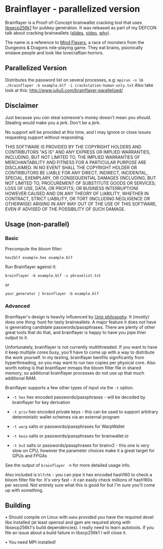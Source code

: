 Brainflayer - parallelized version
===========

Brainflayer is a Proof-of-Concept brainwallet cracking tool that uses
[libsecp256k1](https://github.com/bitcoin/secp256k1) for pubkey generation.
It was released as part of my DEFCON talk about cracking brainwallets
([slides](https://rya.nc/dc23), [video](https://rya.nc/b6), [why](https://rya.nc/defcon-brainwallets.html)).

The name is a reference to [Mind Flayers](https://en.wikipedia.org/wiki/Illithid),
a race of monsters from the Dungeons & Dragons role-playing game. They eat
brains, psionically enslave people and look like lovecraftian horrors.

Parallelized Version
----------
Distributes the password list on several processes, e.g: 
`mpirun -n 16 ./brainflayer -b example.blf -i crackstation-human-only.txt`
Also take look at this: http://www.juliu5.com/brainflayer-parallelized/

Disclaimer
----------
Just because you *can* steal someone's money doesn't mean you *should*.
Stealing would make you a jerk. Don't be a jerk.

No support will be provided at this time, and I may ignore or close issues
requesting support without responding.

THIS SOFTWARE IS PROVIDED BY THE COPYRIGHT HOLDERS AND CONTRIBUTORS "AS IS"
AND ANY EXPRESS OR IMPLIED WARRANTIES, INCLUDING, BUT NOT LIMITED TO, THE
IMPLIED WARRANTIES OF MERCHANTABILITY AND FITNESS FOR A PARTICULAR PURPOSE
ARE DISCLAIMED. IN NO EVENT SHALL THE COPYRIGHT HOLDER OR CONTRIBUTORS BE
LIABLE FOR ANY DIRECT, INDIRECT, INCIDENTAL, SPECIAL, EXEMPLARY, OR
CONSEQUENTIAL DAMAGES (INCLUDING, BUT NOT LIMITED TO, PROCUREMENT OF
SUBSTITUTE GOODS OR SERVICES; LOSS OF USE, DATA, OR PROFITS; OR BUSINESS
INTERRUPTION) HOWEVER CAUSED AND ON ANY THEORY OF LIABILITY, WHETHER IN
CONTRACT, STRICT LIABILITY, OR TORT (INCLUDING NEGLIGENCE OR OTHERWISE)
ARISING IN ANY WAY OUT OF THE USE OF THIS SOFTWARE, EVEN IF ADVISED OF THE
POSSIBILITY OF SUCH DAMAGE.

Usage (non-parallel)
-----

### Basic

Precompute the bloom filter:

`hex2blf example.hex example.blf`

Run Brainflayer against it:

`brainflayer -b example.blf -i phraselist.txt`

or

`your_generator | brainflayer -b example.blf`

### Advanced

Brainflayer's design is heavily influenced by [Unix philosophy](https://en.wikipedia.org/wiki/Unix_philosophy).
It (mostly) does one thing: hunt for tasty brainwallets. A major feature it
does *not* have is generating candidate passwords/passphrases. There are plenty
of other great tools that do that, and brainflayer is happy to have you pipe
thier output to it.

Unfortunately, brainflayer is not currently multithreaded. If you want to have
it keep multiple cores busy, you'll have to come up with a way to distribute
the work yourself. In my testing, brainflayer benifits significantly from
hyperthreading, so you may want to run two copies per physical core. Also
worth noting is that brainflayer mmaps the bloom filter file in shared memory,
so additional brainflayer processes do not use up that much additional RAM.

Brainflayer supports a few other types of input via the `-t` option.

* `-t hex` hex encoded passwords/passphrases - will be decoded by brainflayer
for key derivation

* `-t priv` hex encoded private keys - this can be used to support arbitrary
deterministic wallet schemes via an external program

* `-t warp` salts or passwords/passphrases for WarpWallet

* `-t bwio` salts or passwords/passphrases for brainwallet.io

* `-t bv2` salts or passwords/passphrases for brainv2 - this one is *very* slow
           on CPU, however the parameter choices make it a great target for GPUs
           and FPGAs

See the output of `brainflayer -h` for more detailed usage info.

Also included is `blfchk` - you can pipe it hex encoded hash160 to check a
bloom filter file for. It's very fast - it can easily check millions of
hash160s per second. Not entirely sure what this is good for but I'm sure
you'll come up with something.

Building
--------

• Should compile on Linux with `make` provided you have the required devel libs
installed (at least openssl and gpm are required along with libsecp256k1's
build dependencies). I really need to learn autotools. If you file an issue
about a build failure in libscp256k1 I will close it.

• You need MPI installed!
